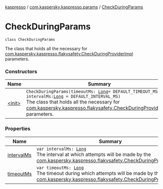 [kaspresso](../../index.md) / [com.kaspersky.kaspresso.params](../index.md) / [CheckDuringParams](./index.md)

# CheckDuringParams

`class CheckDuringParams`

The class that holds all the necessary for [com.kaspersky.kaspresso.flakysafety.CheckDuringProviderImpl](../../com.kaspersky.kaspresso.flakysafety/-check-during-provider-impl/index.md) parameters.

### Constructors

| Name | Summary |
|---|---|
| [&lt;init&gt;](-init-.md) | `CheckDuringParams(timeoutMs: `[`Long`](https://kotlinlang.org/api/latest/jvm/stdlib/kotlin/-long/index.html)` = DEFAULT_TIMEOUT_MS, intervalMs: `[`Long`](https://kotlinlang.org/api/latest/jvm/stdlib/kotlin/-long/index.html)` = DEFAULT_INTERVAL_MS)`<br>The class that holds all the necessary for [com.kaspersky.kaspresso.flakysafety.CheckDuringProviderImpl](../../com.kaspersky.kaspresso.flakysafety/-check-during-provider-impl/index.md) parameters. |

### Properties

| Name | Summary |
|---|---|
| [intervalMs](interval-ms.md) | `var intervalMs: `[`Long`](https://kotlinlang.org/api/latest/jvm/stdlib/kotlin/-long/index.html)<br>The interval at which attempts will be made by the [com.kaspersky.kaspresso.flakysafety.CheckDuringProviderImpl](../../com.kaspersky.kaspresso.flakysafety/-check-during-provider-impl/index.md). |
| [timeoutMs](timeout-ms.md) | `var timeoutMs: `[`Long`](https://kotlinlang.org/api/latest/jvm/stdlib/kotlin/-long/index.html)<br>The timeout during which attempts will be made by the [com.kaspersky.kaspresso.flakysafety.CheckDuringProviderImpl](../../com.kaspersky.kaspresso.flakysafety/-check-during-provider-impl/index.md). |
